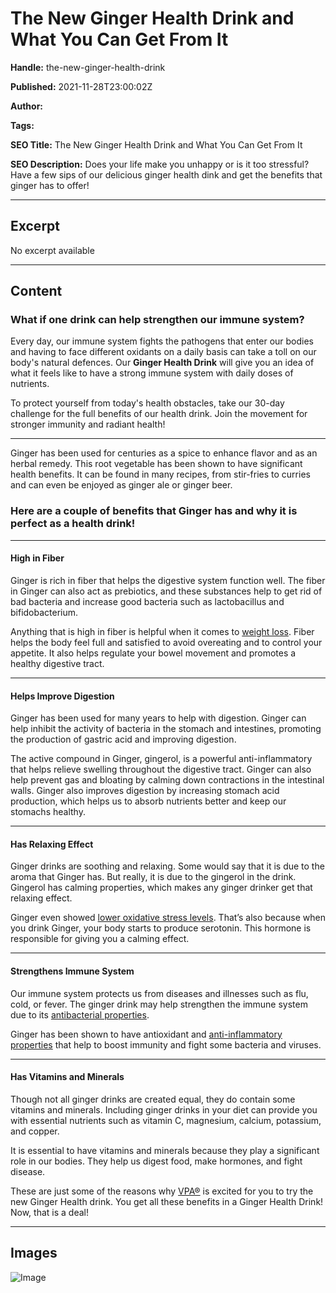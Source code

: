 # The New Ginger Health Drink and What You Can Get From It

**Handle:** the-new-ginger-health-drink

**Published:** 2021-11-28T23:00:02Z

**Author:**  

**Tags:** 

**SEO Title:** The New Ginger Health Drink and What You Can Get From It

**SEO Description:** Does your life make you unhappy or is it too stressful? Have a few sips of our delicious ginger health dink and get the benefits that ginger has to offer!

---

## Excerpt

No excerpt available

---

## Content

### What if one drink can help strengthen our immune system?

Every day, our immune system fights the pathogens that enter our bodies and having to face different oxidants on a daily basis can take a toll on our body's natural defences. Our **Ginger Health Drink** will give you an idea of what it feels like to have a strong immune system with daily doses of nutrients.

To protect yourself from today's health obstacles, take our 30-day challenge for the full benefits of our health drink. Join the movement for stronger immunity and radiant health!

---

Ginger has been used for centuries as a spice to enhance flavor and as an herbal remedy. This root vegetable has been shown to have significant health benefits. It can be found in many recipes, from stir-fries to curries and can even be enjoyed as ginger ale or ginger beer.

### Here are a couple of benefits that Ginger has and why it is perfect as a health drink!

---

#### High in Fiber

Ginger is rich in fiber that helps the digestive system function well. The fiber in Ginger can also act as prebiotics, and these substances help to get rid of bad bacteria and increase good bacteria such as lactobacillus and bifidobacterium.

Anything that is high in fiber is helpful when it comes to [weight loss](https://www.ncbi.nlm.nih.gov/pmc/articles/PMC3408800/). Fiber helps the body feel full and satisfied to avoid overeating and to control your appetite. It also helps regulate your bowel movement and promotes a healthy digestive tract.

---

#### Helps Improve Digestion

Ginger has been used for many years to help with digestion. Ginger can help inhibit the activity of bacteria in the stomach and intestines, promoting the production of gastric acid and improving digestion.

The active compound in Ginger, gingerol, is a powerful anti-inflammatory that helps relieve swelling throughout the digestive tract. Ginger can also help prevent gas and bloating by calming down contractions in the intestinal walls. Ginger also improves digestion by increasing stomach acid production, which helps us to absorb nutrients better and keep our stomachs healthy.

---

#### Has Relaxing Effect

Ginger drinks are soothing and relaxing. Some would say that it is due to the aroma that Ginger has. But really, it is due to the gingerol in the drink. Gingerol has calming properties, which makes any ginger drinker get that relaxing effect.

Ginger even showed [lower oxidative stress levels](https://www.ncbi.nlm.nih.gov/books/NBK92775/). That’s also because when you drink Ginger, your body starts to produce serotonin. This hormone is responsible for giving you a calming effect.

---

#### Strengthens Immune System

Our immune system protects us from diseases and illnesses such as flu, cold, or fever. The ginger drink may help strengthen the immune system due to its [antibacterial properties](https://www.ncbi.nlm.nih.gov/pmc/articles/PMC4106649/).

Ginger has been shown to have antioxidant and [anti-inflammatory properties](https://www.ncbi.nlm.nih.gov/pmc/articles/PMC3665023/) that help to boost immunity and fight some bacteria and viruses.

---

#### Has Vitamins and Minerals

Though not all ginger drinks are created equal, they do contain some vitamins and minerals. Including ginger drinks in your diet can provide you with essential nutrients such as vitamin C, magnesium, calcium, potassium, and copper.

It is essential to have vitamins and minerals because they play a significant role in our bodies. They help us digest food, make hormones, and fight disease.

These are just some of the reasons why [VPA®](https://www.vpa.com.au/) is excited for you to try the new Ginger Health drink. You get all these benefits in a Ginger Health Drink! Now, that is a deal!

---

## Images

![Image](undefined)

